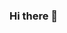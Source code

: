 ### Hi there 👋

<!--
**thangtea0413/thangtea0413** is a ✨ _special_ ✨ repository because its `README.md` (this file) appears on your GitHub profile.

Here are some ideas to get you started:

- 🌱 I’m currently learning VKU.

